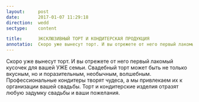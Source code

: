 ```yaml
---
layout:     post
date:       2017-01-07 11:29:18
direction:  wedd
sectype:    content

title:      ЭКСКЛЮЗИВНЫЙ ТОРТ И КОНДИТЕРСКАЯ ПРОДУКЦИЯ              
annotatio:  Скоро уже вынесут торт. И вы отрежете от него первый лакомый кусочек для вашей УЖЕ семьи. Свадебный торт может быть не только вкусным, но и поразительным, необычным, волшебным. Профессиональные кондитеры творят чудеса, а мы привлекаем их к организации вашей свадьбы. Торт и кондитерские изделия отразят любую задумку свадьбы и ваши пожелания.
---
```


Скоро уже вынесут торт. И вы отрежете от него первый лакомый кусочек для вашей УЖЕ семьи. Свадебный торт может быть не только вкусным, но и поразительным, необычным, волшебным. Профессиональные кондитеры творят чудеса, а мы привлекаем их к организации вашей свадьбы. Торт и кондитерские изделия отразят любую задумку свадьбы и ваши пожелания.